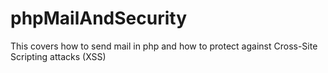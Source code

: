 # phpMailAndSecurity
This covers how to send mail in php and how to protect against Cross-Site Scripting attacks (XSS)
